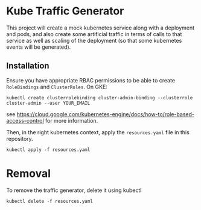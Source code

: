 # Kube Traffic Generator

This project will create a mock kubernetes service along with a deployment and pods, and also create some artificial traffic in terms of calls to that service as well as scaling of the deployment (so that some kubernetes events will be generated).

## Installation

Ensure you have appropriate RBAC permissions to be able to create `RoleBindings` and `ClusterRoles`. On GKE:
    
    kubectl create clusterrolebinding cluster-admin-binding --clusterrole cluster-admin --user YOUR_EMAIL

see https://cloud.google.com/kubernetes-engine/docs/how-to/role-based-access-control for more information.

Then, in the right kubernetes context, apply the `resources.yaml` file in this repository.

    kubectl apply -f resources.yaml

# Removal

To remove the traffic generator, delete it using kubectl

    kubectl delete -f resources.yaml

